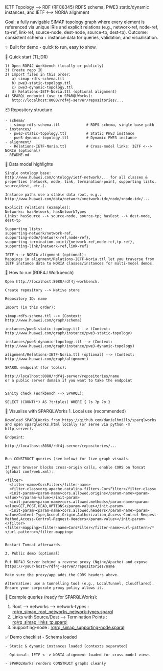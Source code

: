 IETF Topology --> RDF (RFC8345)
RDFS schema, PWE3 static/dynamic instances, and IETF <--> NORIA alignment

Goal: a fully navigable SIMAP topology graph where every element is referenced via unique IRIs and explicit relations (e.g., network-ref, node-ref, tp-ref, link-ref, source-node, dest-node, source-tp, dest-tp).
Outcome: consistent schema + instance data for queries, validation, and visualisation.

✨ Built for demo - quick to run, easy to show.

🚦 Quick start (TL;DR)

	1) Open RDF4J Workbench (locally or publicly)
	2) Create repo ID
	3) Import files in this order:
	   a) simap-rdfs-schema.ttl
	   b) pwe3-static-topology.ttl
	   c) pwe3-dynamic-topology.ttl
	   d) Relations-IETF-Noria.ttl (optional alignment)
	4) SPARQL endpoint (use in SPARQLWorks):
	   http://localhost:8080/rdf4j-server/repositories/...

📦 Repository structure

	- schema/
	  - simap-rdfs-schema.ttl            # RDFS schema, single base path
	- instances/
	  - pwe3-static-topology.ttl         # Static PWE3 instance
	  - pwe3-dynamic-topology.ttl        # Dynamic PWE3 instance
	- alignment/
	  - Relations-IETF-Noria.ttl         # Cross-model links: IETF <--> NORIA (optional)
	- README.md

🧠 Data model highlights

	Single ontology base:
	http://www.huawei.com/ontology/ietf-network/... for all classes & properties (network, node, link, termination-point, supporting lists, source/dest, etc.).
	
	Instance paths use a stable data root, e.g.:
	http://www.huawei.com/data/network/<network-id>/node/<node-id>/...
	
	Explicit relations (examples):
	Networks: hasNetwork, hasNetworkTypes
	Links: hasSource --> source-node, source-tp; hasDest --> dest-node, dest-tp
	
	Supporting lists:
	supporting-network/network-ref,
	supporting-node/{network-ref,node-ref},
	supporting-termination-point/{network-ref,node-ref,tp-ref},
	supporting-link/{network-ref,link-ref}
	
	IETF <--> NORIA alignment (optional):
	Mappings in alignment/Relations-IETF-Noria.ttl let you traverse from IETF instance data to NORIA classes/instances for multi-model demos.

🧪 How to run (RDF4J Workbench)

	Open http://localhost:8080/rdf4j-workbench.
	
	Create repository --> Native store
	
	Repository ID: name
	
	Import (in this order):
	
	simap-rdfs-schema.ttl --> (Context: http://www.huawei.com/graph/schema)
	
	instances/pwe3-static-topology.ttl --> (Context: http://www.huawei.com/graph/instance/pwe3-static-topology)
	
	instances/pwe3-dynamic-topology.ttl --> (Context: http://www.huawei.com/graph/instance/pwe3-dynamic-topology)
	
	alignment/Relations-IETF-Noria.ttl (optional) --> (Context: http://www.huawei.com/graph/alignment)
	
	SPARQL endpoint (for tools):
	
	http://localhost:8080/rdf4j-server/repositories/name
	or a public server domain if you want to take the endpoint
	
	
	Sanity check (Workbench --> SPARQL):
	
	SELECT (COUNT(*) AS ?triples) WHERE { ?s ?p ?o }

🔎 Visualise with SPARQLWorks
	1. Local use (recommended)
	
	Download SPARQLWorks from https://github.com/danielhmills/sparqlworks and open sparqlworks.html locally (or serve via python -m http.server).
	
	Endpoint:
	
	http://localhost:8080/rdf4j-server/repositories/...
	
	
	Run CONSTRUCT queries (see below) for live graph visuals.
	
	If your browser blocks cross-origin calls, enable CORS on Tomcat (global conf/web.xml):
	
	<filter>
	  <filter-name>CorsFilter</filter-name>
	  <filter-class>org.apache.catalina.filters.CorsFilter</filter-class>
	  <init-param><param-name>cors.allowed.origins</param-name><param-value>*</param-value></init-param>
	  <init-param><param-name>cors.allowed.methods</param-name><param-value>GET,POST,HEAD,OPTIONS</param-value></init-param>
	  <init-param><param-name>cors.allowed.headers</param-name><param-value>Content-Type,Accept,Origin,Authorization,Access-Control-Request-Method,Access-Control-Request-Headers</param-value></init-param>
	</filter>
	<filter-mapping><filter-name>CorsFilter</filter-name><url-pattern>/*</url-pattern></filter-mapping>
	
	
	Restart Tomcat afterwards.
	
	2. Public demo (optional)
	
	Put RDF4J Server behind a reverse proxy (Nginx/Apache) and expose
	https://<your-host>/rdf4j-server/repositories/name
	
	Make sure the proxy/app adds the CORS headers above.
	
	Alternative: use a tunnelling tool (e.g., LocalTunnel, Cloudflared). Ensure your corporate proxy policy allows it.

🧭 Example queries (ready for SPARQLWorks):

1. Root --> networks --> network-types : [rq/rq_simap_root_networks_network-types.sparql](rq/rq_simap_root_networks_network-types.sparql)
2. Links with Source/Dest --> Termination Points : [rq/rq_simap_links_tp.sparql](rq/rq_simap_links_tp.sparql)
3. Supporting-node : [rq/rq_simap_supporting-node.sparql](rq/rq_simap_supporting-node.sparql)

✅ Demo checklist
	- Schema loaded

	- Static & dynamic instances loaded (contexts separated)

	- Optional: IETF <--> NORIA alignment loaded for cross-model views

	- SPARQLWorks renders CONSTRUCT graphs cleanly

